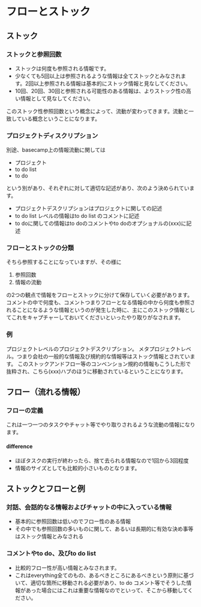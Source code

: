 フローとストック
=========

ストック
--------

### ストックと参照回数
- ストックは何度も参照される情報です。
- 少なくても5回以上は参照されるような情報は全てストックとみなされます。2回以上参照される情報は基本的にストック情報と見なしてください。
- 10回、20回、30回と参照される可能性のある情報は、よりストック性の高い情報として見なしてください。

このストック性参照回数という概念によって、流動が変わってきます。流動と一致している概念ということになります。

### プロジェクトディスクリプション
別途、basecamp上の情報流動に関しては
- プロジェクト
- to do list
- to do

という別があり、それぞれに対して適切な記述があり、次のよう決められています。
- プロジェクトデスクリプションはプロジェクトに関しての記述
- to do list レベルの情報はto do list のコメントに記述
- to doに関しての情報はto doのコメントやto doのオプショナルの(xxx)に記述

### フローとストックの分類
そちら参照することになっていますが、その様に
 1. 参照回数
 2. 情報の流動
 
の2つの観点で情報をフローとストックに分けて保存していく必要があります。
コメントの中で何度も、コメントつまりフローとなる情報の中から何度も参照されることになるような情報というのが発生した時に、主にこのストック情報としてこれをキャプチャーしておいてくださいといったやり取りがなされます。

### 例
プロジェクトレベルのプロジェクトデスクリプション。
メタプロジェクトレベル。つまり会社の一般的な情報及び規約的な情報等はストック情報とされています。
このストックアンドフロー等のコンベンション規約の情報もこうした形で抜粋され、こちら(xxx)ハブのほうに移動されているということになります。

フロー（流れる情報）
-------------------

### フローの定義
これは一つ一つのタスクやチャット等でやり取りされるような流動の情報になります。

#### difference
- ほぼタスクの実行が終わったら、捨て去られる情報なので1回から3回程度
- 情報のサイズとしても比較的小さいものとなります。

ストックとフローと例
--------------------

### 対話、会話的なる情報およびチャットの中に入っている情報
- 基本的に参照回数は低いのでフロー性のある情報
- その中でも参照回数の多いものに関して、あるいは長期的に有効な決め事等はストック情報とみなされる

### コメントやto do、及びto do list
- 比較的フロー性が高い情報とみなされます。
- これはeverything全てのもの、あるべきところにあるべきという原則に基づいて、適切な箇所に移動される必要があり、to do コメント等でそうした情報があった場合にはこれは重要な情報なのでといって、そこから移動してください。 
